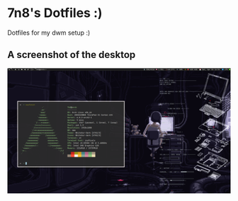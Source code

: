 # 7n8's Dotfiles :)

Dotfiles for my dwm setup :)


## A screenshot of the desktop

![screen](https://raw.githubusercontent.com/0xZipp0/7n8/master/uploads/desktop.png)